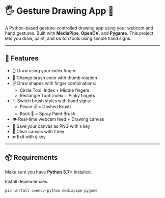# 🖐️ Gesture Drawing App 🎨

A Python-based gesture-controlled drawing app using your webcam and hand gestures. 
Built with **MediaPipe**, **OpenCV**, and **Pygame**.
This project lets you draw, paint, and switch tools using simple hand signs.

---

## 🚀 Features

- 👆 Draw using your index finger
- 🔁 Change brush color with thumb rotation
- ✌️ Draw shapes with finger combinations:
  - Circle Tool: Index + Middle fingers
  - Rectangle Tool: Index + Pinky fingers
- ✨ Switch brush styles with hand signs:
  - Peace ✌️ = Dashed Brush
  - Rock 🤘 = Spray Paint Brush
- 👁️ Real-time webcam feed + Drawing canvas
- 💾 Save your canvas as PNG with `S` key
- 🧼 Clear canvas with `C` key
- 🔚 Exit with `Q` key

---

## 📦 Requirements

Make sure you have **Python 3.7+** installed.

Install dependencies:
```bash
pip install opencv-python mediapipe pygame
